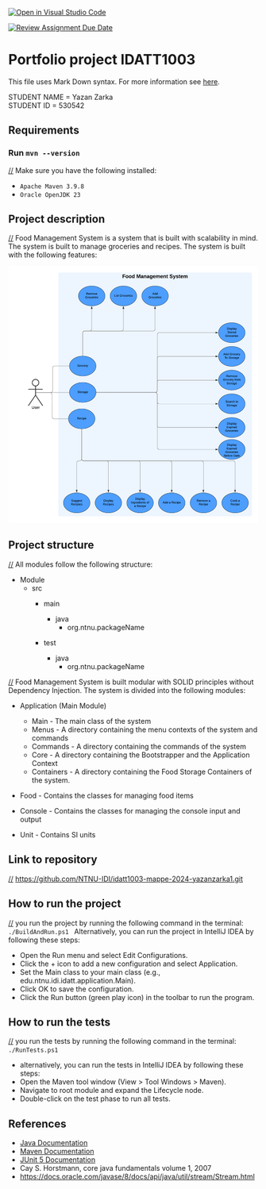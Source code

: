 [![Open in Visual Studio Code](https://classroom.github.com/assets/open-in-vscode-2e0aaae1b6195c2367325f4f02e2d04e9abb55f0b24a779b69b11b9e10269abc.svg)](https://classroom.github.com/online_ide?assignment_repo_id=16246153&assignment_repo_type=AssignmentRepo)

[![Review Assignment Due Date](https://classroom.github.com/assets/deadline-readme-button-22041afd0340ce965d47ae6ef1cefeee28c7c493a6346c4f15d667ab976d596c.svg)](https://classroom.github.com/a/INcAwgxk)
# Portfolio project IDATT1003
This file uses Mark Down syntax. For more information see [here]([x]https://www.markdownguide.org/basic-syntax/).

[//]: # (TODO: Fill inn your name and student ID)

STUDENT NAME = Yazan Zarka  
STUDENT ID = 530542

## Requirements

### Run `mvn --version`
    
[//] Make sure you have the following installed:
* `Apache Maven 3.9.8 `
* `Oracle OpenJDK 23`


## Project description

[//] Food Management System is a system that is built with scalability in mind. The system is built to manage groceries and recipes. The system is built with the following features:

![alt text](./assets/Picture1.png)



## Project structure

[//] All modules follow the following structure:
* Module
    * src
        * main
            * java
                * org.ntnu.packageName
                  
        * test
            * java
                * org.ntnu.packageName

[//] Food Management System is built modular with SOLID principles without Dependency Injection. The system is divided into the following modules:


* Application (Main Module)
    * Main - The main class of the system
    * Menus - A directory containing the menu contexts of the system and commands
    * Commands - A directory containing the commands of the system
    * Core - A directory containing the Bootstrapper and the Application Context
    * Containers - A directory containing the Food Storage Containers of the system.
* Food - Contains the classes for managing food items 

* Console - Contains the classes for managing the console input and output
* Unit - Contains SI units

## Link to repository

[//] https://github.com/NTNU-IDI/idatt1003-mappe-2024-yazanzarka1.git

## How to run the project


[//] you run the project by running the following command in the terminal:
` ./BuildAndRun.ps1 
`
Alternatively, you can run the project in IntelliJ IDEA by following these steps:

* Open the Run menu and select Edit Configurations.
* Click the + icon to add a new configuration and select Application.
* Set the Main class to your main class (e.g., edu.ntnu.idi.idatt.application.Main).
* Click OK to save the configuration.
* Click the Run button (green play icon) in the toolbar to run the program.

## How to run the tests

[//] you run the tests by running the following command in the terminal:
`  ./RunTests.ps1 
`
* alternatively, you can run the tests in IntelliJ IDEA by following these steps:
* Open the Maven tool window (View > Tool Windows > Maven).
* Navigate to root module and expand the Lifecycle node.
* Double-click on the test phase to run all tests.

## References

* [Java Documentation](https://docs.oracle.com/en/java/)
* [Maven Documentation](https://maven.apache.org/guides/index.html)
* [JUnit 5 Documentation](https://junit.org/junit5/docs/current/user-guide/)
* Cay S. Horstmann, core java fundamentals volume 1, 2007
* https://docs.oracle.com/javase/8/docs/api/java/util/stream/Stream.html

